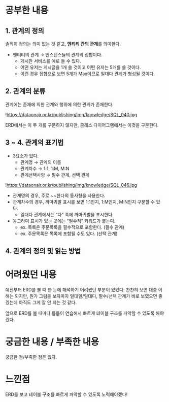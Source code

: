 # 공부한 내용


## 1. 관계의 정의

솔직히 정의는 의미 없는 것 같고, **엔티티 간의 관계**를 의미한다.

- 엔티티의 관계 → 인스턴스들의 관계의 집합이다.
    - 게시판 서비스를 예로 들 수 있다.
    - 어떤 유저는 게시글을 1개 쓸 것이고 어떤 유저는 5개를 쓸 것이다.
    - 이런 경우 집합으로 보면 5개가 Max이므로 일대다 관계가 형성될 것이다.

## 2. 관계의 분류

관계에는 존재에 의한 관계와 행위에 의한 관계가 존재한다.

!https://dataonair.or.kr/publishing/img/knowledge/SQL_040.jpg

ERD에서는 이 두 개를 구분하지 않지만, 클래스 다이어그램에서는 이것을 구분한다.

## 3 ~ 4. 관계의 표기법

- 3요소가 있다.
    - 관계명 → 관계의 이름
    - 관계차수 → 1:1, 1:M, M:N
    - 관계선택사양 → 필수 관계, 선택 관계

!https://dataonair.or.kr/publishing/img/knowledge/SQL_046.jpg

- 관계명의 경우, 주로 ~~한다의 동사형을 사용한다.
- 관계차수의 경우, 까마귀발 표시를 보면 1:1인지, 1:M인지, M:N인지 구분할 수 있다.
    - 일대다 관계에서는 “다” 쪽에 까마귀발을 표시한다.
- 동그라미 표시가 있는 곳에는 “필수적” 키워드가 붙는다.
    - ex. 목록은 주문목록을 필수적으로 포함한다. (필수 관계)
    - ex. 주문목록은 목록에 포함될 수도 있다. (선택 관계)

## 4. 관계의 정의 및 읽는 방법

# 어려웠던 내용


예전부터 ERD를 볼 때 한 눈에 해석하기 어려웠던 부분이 있었다. 찬찬히 보면 대충 이해는 되지만, 뭔가 그림을 보자마자 일대일/일대다, 필수/선택 관계가 바로 보였으면 좋겠는데 아직도 그게 잘 안 되는 것 같다.

앞으로 ERD를 볼 때마다 틈틈이 연습해서 빠르게 테이블 구조를 파악할 수 있도록 해야겠다.

# 궁금한 내용 / 부족한 내용


궁금한 점/부족한 점은 없다.

# 느낀점

ERD를 보고 테이블 구조를 빠르게 파악할 수 있도록 노력해야겠다!